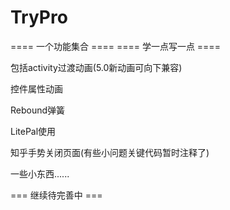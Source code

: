 # TryPro
==== 一个功能集合 ====
==== 学一点写一点 ====

包括activity过渡动画(5.0新动画可向下兼容)

控件属性动画

Rebound弹簧

LitePal使用

知乎手势关闭页面(有些小问题关键代码暂时注释了)

一些小东西......

=== 继续待完善中 ===
